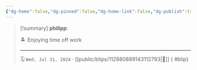 ```yaml
---
{"dg-home":false,"dg-pinned":false,"dg-home-link":false,"dg-publish":true,"type":"blip","disabled rules":["yaml-title","yaml-title-alias","file-name-heading"],"title":"philipp on mastodon @ 2024-07-31","created-date":"2024-07-31T11:34:36","id":112880889143112800,"updated-date":"2025-05-02T08:50:44","dg-path":"blips/112880889143112793.md","permalink":"/blips/112880889143112793/","dgPassFrontmatter":true}
---
```


> [!summary] **philipp**:
>
> 🏝️ Enjoying time off work
> - - -
>
> 🗓️ `Wed, Jul 31, 2024` · [[public/blips/112880889143112793\|🔗]]
{ #blip}

